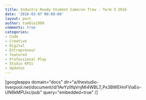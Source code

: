 ```yaml
---
title: Industry Ready Student Cameron Trow - Term 3 2016
date: '2016-03-07 00:00:00'
layout: post
author: tumble1999
comments: true
categories:
- Code
- Creative
- Digital
- Entrepreneur
- featured
- Professional Play
- Studio KPIs
- Updates
---
```

[googleapps domain="docs" dir="a/thestudio-liverpool.net/document/d/1AvYzIlfqVnjMi4WBL7_Px3BWEHnFViaEo-UN6kMPUxc/pub" query="embedded=true" /]
